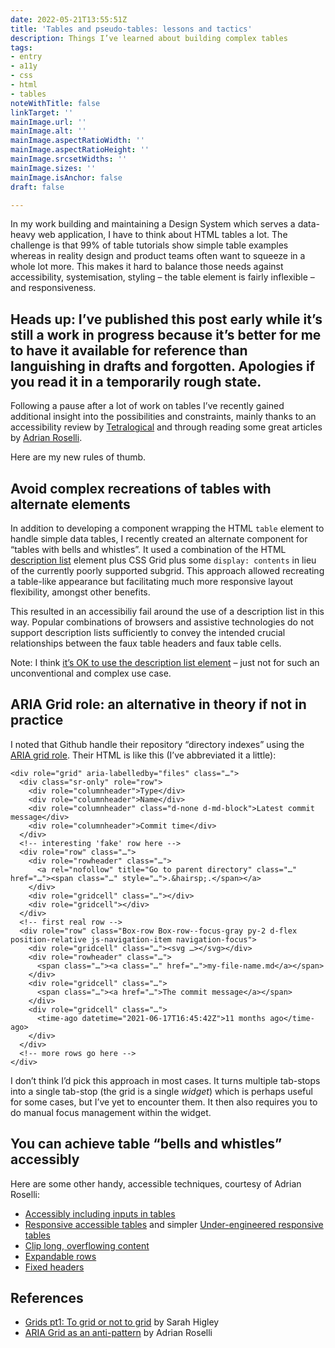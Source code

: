```yaml
---
date: 2022-05-21T13:55:51Z
title: 'Tables and pseudo-tables: lessons and tactics'
description: Things I’ve learned about building complex tables
tags:
- entry
- a11y
- css
- html
- tables
noteWithTitle: false
linkTarget: ''
mainImage.url: ''
mainImage.alt: ''
mainImage.aspectRatioWidth: ''
mainImage.aspectRatioHeight: ''
mainImage.srcsetWidths: ''
mainImage.sizes: ''
mainImage.isAnchor: false
draft: false

---
```

In my work building and maintaining a Design System which serves a data-heavy web application, I have to think about HTML tables a lot. The challenge is that 99% of table tutorials show simple table examples whereas in reality design and product teams often want to squeeze in a whole lot more. This makes it hard to balance those needs against accessibility, systemisation, styling – the table element is fairly inflexible – and responsiveness. 

Heads up: I’ve published this post early while it’s still a work in progress because it’s better for me to have it available for reference than languishing in drafts and forgotten. Apologies if you read it in a temporarily rough state.
---

Following a pause after a lot of work on tables I’ve recently gained additional insight into the possibilities and constraints, mainly thanks to an accessibility review by [Tetralogical](https://tetralogical.com/) and through reading some great articles by [Adrian Roselli](https://adrianroselli.com/). 

Here are my new rules of thumb.

## Avoid complex recreations of tables with alternate elements

In addition to developing a component wrapping the HTML `table` element to handle simple data tables, I recently created an alternate component for “tables with bells and whistles”. It used a combination of the HTML [description list](https://developer.mozilla.org/en-US/docs/Web/HTML/Element/dl) element plus CSS Grid plus some `display: contents` in lieu of the currently poorly supported subgrid. This approach allowed recreating a table-like appearance but facilitating much more responsive layout flexibility, amongst other benefits.

This resulted in an accessibiliy fail around the use of a description list in this way. Popular combinations of browsers and assistive technologies do not support description lists sufficiently to convey the intended crucial relationships between the faux table headers and faux table cells.

Note: I think [it’s OK to use the description list element](https://tetralogical.com/blog/2022/04/29/lists/) – just not for such an unconventional and complex use case. 

## ARIA Grid role: an alternative in theory if not in practice

I noted that Github handle their repository “directory indexes” using the [ARIA grid role](https://developer.mozilla.org/en-US/docs/Web/Accessibility/ARIA/Roles/grid_role). Their HTML is like this (I’ve abbreviated it a little):

```
<div role="grid" aria-labelledby="files" class="…">
  <div class="sr-only" role="row">
    <div role="columnheader">Type</div>
    <div role="columnheader">Name</div>
    <div role="columnheader" class="d-none d-md-block">Latest commit message</div>
    <div role="columnheader">Commit time</div>
  </div>
  <!-- interesting 'fake' row here -->
  <div role="row" class="…">
    <div role="rowheader" class="…">
      <a rel="nofollow" title="Go to parent directory" class="…" href="…"><span class="…" style="…">.&hairsp;.</span></a>
    </div>
    <div role="gridcell" class="…"></div>
    <div role="gridcell"></div>
  </div>
  <!-- first real row -->
  <div role="row" class="Box-row Box-row--focus-gray py-2 d-flex position-relative js-navigation-item navigation-focus">
    <div role="gridcell" class="…"><svg …></svg></div>
    <div role="rowheader" class="…">
      <span class="…"><a class="…" href="…">my-file-name.md</a></span>
    </div>
    <div role="gridcell" class="…">
      <span class="…"><a href="…">The commit message</a></span>
    </div>
    <div role="gridcell" class="…">
      <time-ago datetime="2021-06-17T16:45:42Z">11 months ago</time-ago>
    </div>
  </div>
  <!-- more rows go here -->
</div>
```

I don’t think I’d pick this approach in most cases. It turns multiple tab-stops into a single tab-stop (the grid is a single _widget_) which is perhaps useful for some cases, but I’ve yet to encounter them. It then also requires you to do manual focus management within the widget.

## You can achieve table “bells and whistles” accessibly

Here are some other handy, accessible techniques, courtesy of Adrian Roselli:

- [Accessibly including inputs in tables](https://adrianroselli.com/2019/05/uniquely-labeling-fields-in-a-table.html)
- [Responsive accessible tables](https://adrianroselli.com/2017/11/a-responsive-accessible-table.html) and simpler [Under-engineered responsive tables](https://adrianroselli.com/2020/11/under-engineered-responsive-tables.html)
- [Clip long, overflowing content](https://adrianroselli.com/2016/02/keyboard-and-overflow.html)
- [Expandable rows](https://adrianroselli.com/2019/09/table-with-expando-rows.html)
- [Fixed headers](https://adrianroselli.com/2020/01/fixed-table-headers.html)

## References

- [Grids pt1: To grid or not to grid](https://sarahmhigley.com/writing/grids-part1/) by Sarah Higley
- [ARIA Grid as an anti-pattern](https://adrianroselli.com/2020/07/aria-grid-as-an-anti-pattern.html) by Adrian Roselli